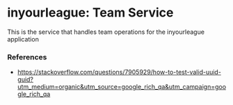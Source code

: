 # inyourleague: Team Service

This is the service that handles team operations for the inyourleague application

### References
- https://stackoverflow.com/questions/7905929/how-to-test-valid-uuid-guid?utm_medium=organic&utm_source=google_rich_qa&utm_campaign=google_rich_qa